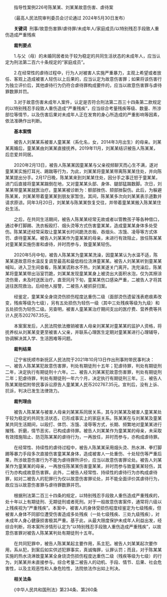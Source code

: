 　　指导性案例226号陈某某、刘某某故意伤害、虐待案

　　（最高人民法院审判委员会讨论通过 2024年5月30日发布）

　　**关键词**  刑事/故意伤害罪/虐待罪/未成年人/家庭成员/以特别残忍手段致人重伤造成严重残疾

　　**裁判要点**

　　1.与父（母）的未婚同居者处于较为稳定的共同生活状态的未成年人，应当认定为刑法第二百六十条规定的“家庭成员”。

　　2.在经常性的虐待过程中，行为人对被害人实施严重暴力，主观上希望或者放任、客观上造成被害人轻伤以上后果的，应当认定为故意伤害罪；如果将该伤害行为独立评价后，其他虐待行为仍符合虐待罪构成要件的，应当以故意伤害罪与虐待罪数罪并罚。

　　3.对于故意伤害未成年人案件，认定是否符合刑法第二百三十四条第二款规定的以特别残忍手段致人重伤造成“严重残疾”，应当综合考量残疾等级、数量、所涉部位等情节，以及伤害后果对未成年人正在发育的身心所造成的严重影响等因素，依法准确作出判断。

　　**基本案情**

　　被告人刘某某系被害人童某某（系化名，女，2014年3月出生）的母亲。刘某某离婚后，童某某由刘某某直接抚养。2019年11月，刘某某结识被告人陈某某，后恋爱并同居。

　　2020年2月13日，被告人陈某某因童某某与父亲视频聊天而心生不满，遂对童某某实施打耳光、踢踹等行为，为此，刘某某将童某某带离陈某某住处，并向陈某某提出分手。2月17日晚，陈某某来到刘某某住处，因分手之事迁怒于童某某，进门后直接将童某某踹倒在地，又对童某某头部、身体、腿部猛踹数脚。次日，刘某某带童某某就医治疗。童某某被诊断为：额部挫伤、颏部挫裂伤。此后，为躲避陈某某，刘某某带着童某某到朋友家暂住。其间，陈某某多次向刘某某表示道歉并请求原谅。同年3月20日，刘某某与陈某某恢复交往，并带着童某某搬入陈某某住处生活。

　　之后，在共同生活期间，被告人陈某某经常无故或者以管教孩子等各种借口，通过拳打脚踢、洗衣板殴打、烟头烫等方式伤害童某某，造成童某某身体多处受伤。陈某某还经常采取让童某某长时间跪洗衣板、吞烟头、冻饿、凌辱等方式体罚、虐待童某某。被告人刘某某作为童某某的母亲，未进行有效阻止，放任陈某某对童某某实施伤害和虐待，并时而参与，致童某某轻伤。

　　2020年5月中旬，被告人陈某某为童某某洗澡，因童某某认为水温不适，陈某某遂故意将水温反复调至最高和最低档位浇淋童某某。被告人刘某某听到童某某喊叫，进入卫生间查看，陈某某谎称水不热，刘某某遂关门离开。洗完澡后，陈某某将童某某带出浴室罚跪，刘某某发现童某某身上被烫出大面积水泡，仅为其擦涂烫伤膏，未及时送医治疗。直至同月下旬，童某某伤口感染严重，二被告人才将其送往医院救治。后经他人报警，二被告人被抓获归案。

　　经鉴定，童某某全身烧烫伤损伤程度达重伤二级（面部烫伤遗留浅表疤痕素改变，残疾等级为七级），另有五处损伤为轻伤一级（其中三处残疾等级为九级）和五处损伤为轻伤二级。另查明，被害人童某某治疗期间支出的医疗费、营养费等共计人民币202767.35元。

　　本案案发后，人民法院依法撤销被害人母亲刘某某对童某某的监护人资格，将抚养权从刘某某变更至被害人父亲，并联系心理医生定期对童某某进行心理辅导，协调解决其入学、生活困难等问题。

　　**裁判结果**

　　辽宁省抚顺市新抚区人民法院于2021年10月13日作出刑事附带民事判决：一、被告人陈某某犯故意伤害罪，判处有期徒刑十五年；犯虐待罪，判处有期徒刑二年，决定执行有期徒刑十六年。二、被告人刘某某犯故意伤害罪，判处有期徒刑二年；犯虐待罪，判处有期徒刑一年六个月，决定执行有期徒刑三年。三、被告人陈某某赔偿附带民事诉讼原告人童某某人民币202767.35元。宣判后，没有上诉、抗诉，判决已发生法律效力。

　　**裁判理由**

　　被告人陈某某与被害人母亲刘某某系同居关系，其与刘某某及被害人童某某处于较为稳定的共同生活状态，已形成事实上的家庭关系。陈某某在与刘某某及童某某共同生活期间，以殴打、体罚、冻饿、凌辱等方式，长期、频繁地对童某某进行摧残、折磨，情节恶劣，已构成虐待罪。被告人刘某某作为童某某的母亲，未采取有效措施阻止、防范陈某某的虐待行为，一再放任，并时而参与，亦构成虐待罪。

　　在经常性、持续性的虐待过程中，被告人陈某某采用烟头烫、热水淋、拳打脚踢等暴力手段多次直接伤害童某某身体，造成被害人一处重伤、十处轻伤等严重后果，所涉故意伤害行为不能为虐待罪所评价，应当以故意伤害罪论处。被告人刘某某作为童某某的母亲，一再放任陈某某伤害童某某，并时而参与致童某某轻伤，其行为亦构成故意伤害罪。此外，二被告人经常性、持续性的虐待行为亦构成虐待罪，如对二被告人的犯罪行为仅以故意伤害罪论处，并不能全面评价其虐待行为，故应当以故意伤害罪与虐待罪数罪并罚。

　　根据刑法第二百三十四条的规定，以特别残忍手段致人重伤造成严重残疾的，处十年以上有期徒刑、无期徒刑或者死刑。对于一般故意伤害案件，通常将六级以上残疾视为“严重残疾”。本案中，被害人的身体受损伤程度经鉴定为七级残疾，但被害人身体不同部位遭受伤害造成多处残疾（一处七级残疾、三处九级残疾），对未成年人身心健康损害极其严重。基于此，从最大限度保护未成年人利益出发，经综合判断，将本案所涉情形认定为“以特别残忍手段致人重伤造成严重残疾”，以故意伤害罪对被告人陈某某判处有期徒刑十五年。

　　在共同犯罪中，被告人陈某某起主要作用，系主犯。被告人刘某某起次要作用，系从犯，到案后如实供述犯罪事实，真诚悔罪，认罪认罚；而且，对于陈某某实施的热水浇淋致童某某全身烧烫伤损伤程度达重伤二级（残疾等级为七级）的行为，刘某某并未直接参与。综合考量二被告人的动机、手段、情节、后果、社会危害性，以及主观恶性和人身危险性，法院依法作出如上判决。

　　**相关法条**

　　《中华人民共和国刑法》第234条、第260条